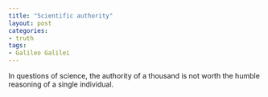 ```yaml
---
title: "Scientific authority"
layout: post
categories:
- truth
tags:
- Galileo Galilei
---
```


In questions of science, the authority of a thousand is not worth the humble reasoning of a single individual.